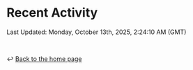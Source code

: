 # Recent Activity

<!--RECENT_ACTIVITY:start-->
<!--RECENT_ACTIVITY:end-->

<!--RECENT_ACTIVITY:last_update-->
Last Updated: Monday, October 13th, 2025, 2:24:10 AM (GMT)
<!--RECENT_ACTIVITY:last_update_end-->

<br>

↩️ [Back to the home page](/README.md)
